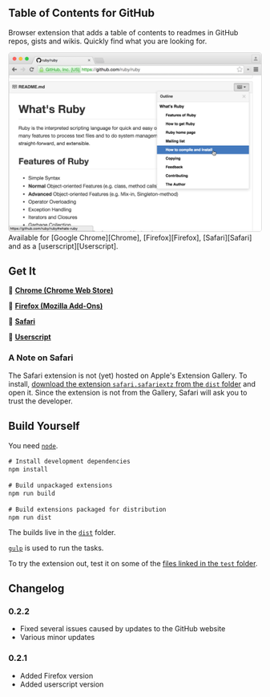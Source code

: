 ## Table of Contents for GitHub

Browser extension that adds a table of contents to readmes in GitHub repos, gists and wikis. Quickly find what you are looking for.


<img style="border: 1px solid lightgrey; border-radius: 5px;" src="img/screenshots/screenshot-github.png">
Available for [Google Chrome][Chrome], [Firefox][Firefox], [Safari][Safari] and as a [userscript][Userscript].

## Get It

🚀 **[Chrome (Chrome Web Store)][Chrome]**

🚀 **[Firefox (Mozilla Add-Ons)][Firefox]**

🚀 **[Safari][Safari]**

🚀 **[Userscript][Userscript]**

### A Note on Safari

The Safari extension is not (yet) hosted on Apple's Extension Gallery. To install, [download the extension `safari.safariextz` from the `dist` folder][Safari] and open it. Since the extension is not from the Gallery, Safari will ask you to trust the developer.




## Build Yourself

You need [`node`](https://nodejs.org/).

    # Install development dependencies
    npm install

    # Build unpackaged extensions
    npm run build

    # Build extensions packaged for distribution
    npm run dist

The builds live in the [`dist`](dist/) folder.

[`gulp`](http://gulpjs.com/) is used to run the tasks.

To try the extension out, test it on some of the [files linked in the `test` folder](test/Readme.md).

## Changelog

### 0.2.2

- Fixed several issues caused by updates to the GitHub website
- Various minor updates

### 0.2.1

- Added Firefox version
- Added userscript version


[Chrome]: https://chrome.google.com/webstore/detail/github-readme-table-of-co/hlkhpeomjgelmljaknhoboeohhgmmgcn
[Firefox]: https://addons.mozilla.org/en-US/firefox/addon/github-readme-toc/
[Userscript]: https://github.com/arthurhammer/github-toc/raw/master/dist/github-toc.user.js
[Safari]: https://github.com/arthurhammer/github-toc/blob/master/dist/safari.safariextz?raw=true
